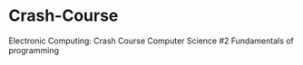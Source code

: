 # Crash-Course
Electronic Computing: Crash Course Computer Science #2      Fundamentals of programming
